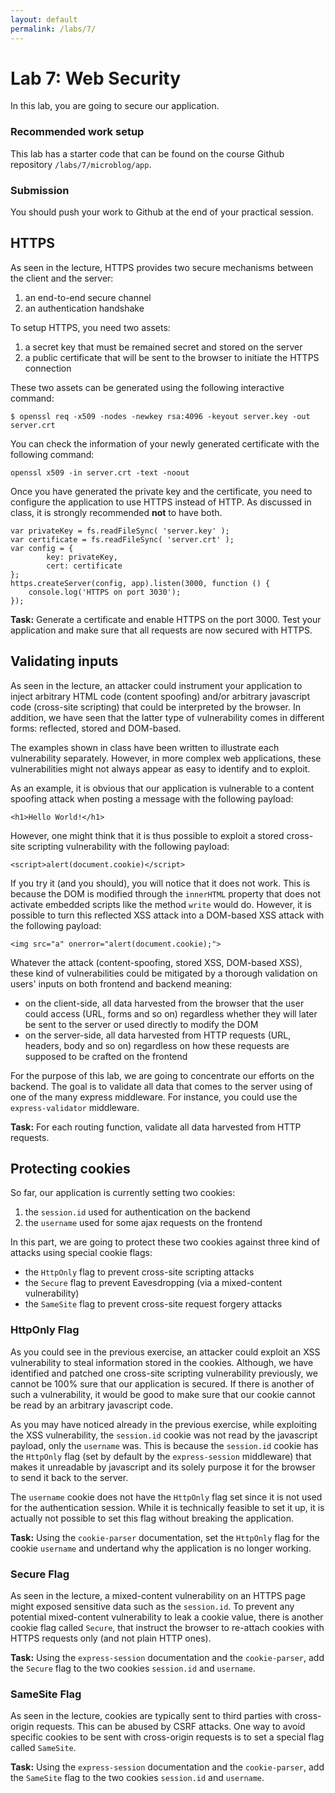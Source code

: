 ```yaml
---
layout: default
permalink: /labs/7/
---
```


# Lab 7: Web Security

In this lab, you are going to secure our application. 

###  Recommended work setup

This lab has a starter code that can be found on the course Github repository `/labs/7/microblog/app`. 

### Submission

You should push your work to Github at the end of your practical session. 

## HTTPS 

As seen in the lecture, HTTPS provides two secure mechanisms between the client and the server:

1. an end-to-end secure channel
1. an authentication handshake

To setup HTTPS, you need two assets:

1. a secret key that must be remained secret and stored on the server
1. a public certificate that will be sent to the browser to initiate the HTTPS connection 

These two assets can be generated using the following interactive command:

```
$ openssl req -x509 -nodes -newkey rsa:4096 -keyout server.key -out server.crt
```

You can check the information of your newly generated certificate with the following command: 

```
openssl x509 -in server.crt -text -noout
```

Once you have generated the private key and the certificate, you need to configure the application to use HTTPS instead of HTTP. As discussed in class, it is strongly recommended **not** to have both. 

```
var privateKey = fs.readFileSync( 'server.key' );
var certificate = fs.readFileSync( 'server.crt' );
var config = {
        key: privateKey,
        cert: certificate
};
https.createServer(config, app).listen(3000, function () {
    console.log('HTTPS on port 3030');
});
```

**Task:** Generate a certificate and enable HTTPS on the port 3000. Test your application and make sure that all requests are now secured with HTTPS.   

## Validating inputs

As seen in the lecture, an attacker could instrument your application to inject arbitrary HTML code (content spoofing) and/or arbitrary javascript code (cross-site scripting) that could be interpreted by the browser. In addition, we have seen that the latter type of vulnerability comes in different forms: reflected, stored and DOM-based. 

The examples shown in class have been written to illustrate each vulnerability separately. However, in more complex web applications, these vulnerabilities might not always appear as easy to identify and to exploit. 

As an example, it is obvious that our application is vulnerable to a content spoofing attack when posting a message with the following payload: 

```
<h1>Hello World!</h1>
```

However, one might think that it is thus possible to exploit a stored cross-site scripting vulnerability with the following payload: 

```
<script>alert(document.cookie)</script>
```

If you try it (and you should), you will notice that it does not work. This is because the DOM is modified through the `innerHTML` property that does not activate embedded scripts like the method `write` would do. However, it is possible to turn this reflected XSS attack into a DOM-based XSS attack with the following payload: 

```
<img src="a" onerror="alert(document.cookie);">
```

Whatever the attack (content-spoofing, stored XSS, DOM-based XSS), these kind of vulnerabilities could be mitigated by a thorough validation on users' inputs on both frontend and backend meaning: 

- on the client-side, all data harvested from the browser that the user could access (URL, forms and so on) regardless whether they will later be sent to the server or used directly to modify the DOM
- on the server-side, all data harvested from HTTP requests (URL, headers, body and so on) regardless on how these requests are supposed to be crafted on the frontend

For the purpose of this lab, we are going to concentrate our efforts on the backend. The goal is to validate all data that comes to the server using of one of the many express middleware. For instance, you could use the `express-validator` middleware.  

**Task:** For each routing function, validate all data harvested from HTTP requests. 

## Protecting cookies

<!-- To prevent these vulnerabilities (mixed-content, XSS, CSRF), we need to find them and patch them. However, with big and complex applications, it might not always be possible to detect them all and have a 100% secure application. Knowing that the risk exists, you want to mitigate the outcome of such an attack if it occurs. One way is to protect the cookie to be stolen or misused by any of these attacks. This is where the cookie flags come into the picture.  -->

So far, our application is currently setting two cookies:

1. the `session.id` used for authentication on the backend
1. the `username` used for some ajax requests on the frontend


In this part, we are going to protect these two cookies against three kind of attacks using special cookie flags: 

- the `HttpOnly` flag to prevent cross-site scripting attacks 
- the `Secure` flag to prevent Eavesdropping (via a mixed-content vulnerability)
- the `SameSite` flag to prevent cross-site request forgery attacks

### HttpOnly Flag

As you could see in the previous exercise, an attacker could exploit an XSS vulnerability to steal information stored in the cookies. Although, we have identified and patched one cross-site scripting vulnerability previously, we cannot be 100% sure that our application is secured. If there is another of such a vulnerability, it would be good to make sure that our cookie cannot be read by an arbitrary javascript code.

As you may have noticed already in the previous exercise, while exploiting the XSS vulnerability, the `session.id` cookie was not read by the javascript payload, only the `username` was. This is because the `session.id` cookie has the `HttpOnly` flag (set by default by the `express-session` middleware) that makes it unreadable by javascript and its solely purpose it for the browser to send it back to the server.  

The `username` cookie does not have the `HttpOnly` flag set since it is not used for the authentication session. While it is technically feasible to set it up, it is actually not possible to set this flag without breaking the application. 

**Task:** Using the `cookie-parser` documentation, set the `HttpOnly` flag for the cookie `username` and undertand why the application is no longer working.

### Secure Flag

As seen in the lecture, a mixed-content vulnerability on an HTTPS page might exposed sensitive data such as the `session.id`. To prevent any potential mixed-content vulnerability to leak a cookie value, there is another cookie flag called `Secure`, that instruct the browser to re-attach cookies with HTTPS requests only (and not plain HTTP ones). 

**Task:** Using the `express-session` documentation and the `cookie-parser`, add the `Secure` flag to the two cookies `session.id` and `username`. 

### SameSite Flag

<!-- A CSRF attack is about injecting an arbitrary URL into the DOM that will be fetched automatically by the browser. The idea is to perform an arbitrary authenticated API request without the user consent. It cannot steal username and password and it has nothing to do with it. I would recommend you to go back to the lecture materials first.

This SameSite cookie flag does not prevent CSRF occurring within the same domain, for that you need to have a CSRF token (I explained that in class as well). However, it protects against CSRF attacks that target cross-origin APIs. Here are more details here:

https://www.sjoerdlangkemper.nl/2016/04/14/preventing-csrf-with-samesite-cookie-attribute/ -->

As seen in the lecture, cookies are typically sent to third parties with cross-origin requests. This can be abused by CSRF attacks. One way to avoid specific cookies to be sent with cross-origin requests is to set a special flag called `SameSite`. 

**Task:** Using the `express-session` documentation and the `cookie-parser`, add the `SameSite` flag to the two cookies `session.id` and `username`. 







